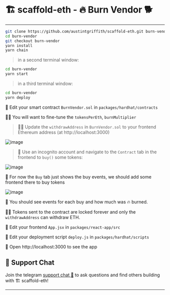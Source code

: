 # 🏗 scaffold-eth - 🔥 Burn Vendor 🐕

---

```bash
git clone https://github.com/austintgriffith/scaffold-eth.git burn-vendor
cd burn-vendor
git checkout burn-vendor
yarn install
yarn chain
```

> in a second terminal window:

```bash
cd burn-vendor
yarn start
```

> in a third terminal window:

```bash
cd burn-vendor
yarn deploy
```



🔏 Edit your smart contract `BurnVendor.sol` in `packages/hardhat/contracts`

🧑‍🚀 You will want to fine-tune the `tokensPerEth`, `burnMultiplier`

> 👨‍🔧 Update the `withdrawAddress` in `BurnVendor.sol` to your frontend Ethereum address (at http://localhost:3000)

![image](https://user-images.githubusercontent.com/2653167/122311197-e1b12580-cece-11eb-82a4-a295293f3109.png)

> 🔧 Use an incognito account and navigate to the `Contract` tab in the frontend to `buy()` some tokens:

![image](https://user-images.githubusercontent.com/2653167/122311413-5e440400-cecf-11eb-8f44-e27a89a9e659.png)

🤡 For now the `Buy` tab just shows the buy events, we should add some frontend there to buy tokens

![image](https://user-images.githubusercontent.com/2653167/122311618-d4486b00-cecf-11eb-864a-05681774d91f.png)

👀 You should see events for each buy and how much was 🔥 burned.

🧝‍♀️ Tokens sent to the contract are locked forever and only the `withdrawAddress` can withdraw ETH.

📝 Edit your frontend `App.jsx` in `packages/react-app/src`

💼 Edit your deployment script `deploy.js` in `packages/hardhat/scripts`

📱 Open http://localhost:3000 to see the app


## 💬 Support Chat

Join the telegram [support chat 💬](https://t.me/joinchat/KByvmRe5wkR-8F_zz6AjpA)  to ask questions and find others building with 🏗 scaffold-eth!

---
